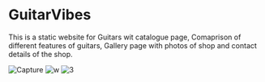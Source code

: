 # GuitarVibes

This is a static website for Guitars wit catalogue page, Comaprison of different features of guitars, Gallery page with photos of shop and contact details of the shop.

![Capture](https://user-images.githubusercontent.com/69053630/115028058-7200c900-9e92-11eb-955c-51cf37f65943.PNG)
![w](https://user-images.githubusercontent.com/69053630/115028073-75945000-9e92-11eb-84e3-fa3026894ba3.PNG)
![3](https://user-images.githubusercontent.com/69053630/115028077-77f6aa00-9e92-11eb-8db9-ea07d7f73df9.PNG)

